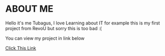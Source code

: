 <body>
    <h1>ABOUT ME</h1>
    <p>Hello it's me Tubagus, I love Learning about IT for example this is my first project from RevoU but sorry this is too bad :(</p>
    <p>You can view my project in link below </p>
    <a href="https://truebagus.github.io/Assigment_RevoU">Click This Link</a>
</body>
